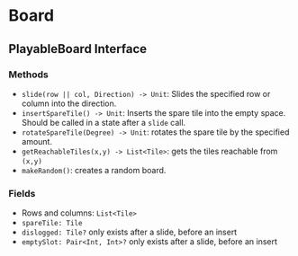 # Board

## PlayableBoard Interface

### Methods

 - `slide(row || col, Direction) -> Unit`: Slides the specified row or column into the 
direction.
 - `insertSpareTile() -> Unit`: Inserts the spare tile into the empty space. 
Should be called in a state after a `slide` call.
 - `rotateSpareTile(Degree) -> Unit`: rotates the spare tile by the specified amount.
 - `getReachableTiles(x,y) -> List<Tile>`: gets the tiles reachable from `(x,y)`
 - `makeRandom()`: creates a random board.

### Fields

- Rows and columns: `List<Tile>`
- `spareTile: Tile`
- `dislogged: Tile?` only exists after a slide, before an insert
- `emptySlot: Pair<Int, Int>?` only exists after a slide, before an insert
